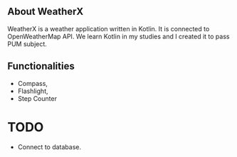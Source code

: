 ## About WeatherX 

WeatherX is a weather application written in Kotlin. It is connected to OpenWeatherMap API. 
We learn Kotlin in my studies and I created it to pass PUM subject.

## Functionalities

- Compass,
- Flashlight,
- Step Counter

# TODO

- Connect to database.
